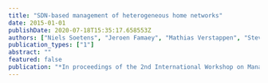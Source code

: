 ```yaml
---
title: "SDN-based management of heterogeneous home networks"
date: 2015-01-01
publishDate: 2020-07-18T15:35:17.658553Z
authors: ["Niels Soetens", "Jeroen Famaey", "Mathias Verstappen", "Steven Latré"]
publication_types: ["1"]
abstract: ""
featured: false
publication: "*In proceedings of the 2nd International Workshop on Management of SDN and NFV Systems*"
---
```



